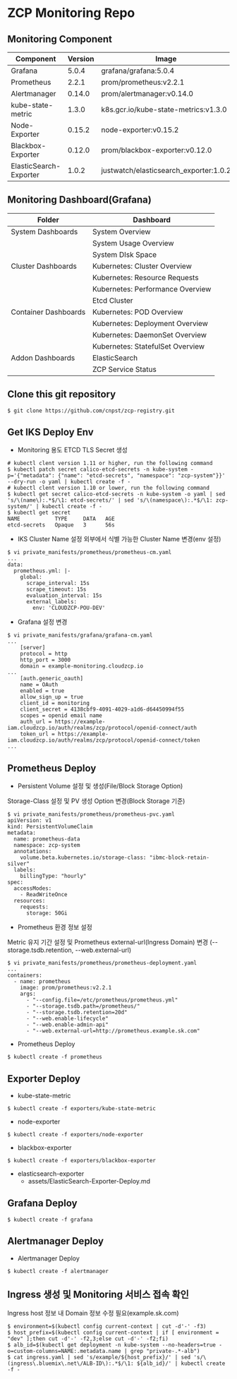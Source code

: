 # ZCP Monitoring Repo

## Monitoring Component 

| Component        | Version           | Image  |
| ------------- |-------------|-----|
|Grafana| 5.0.4 |grafana/grafana:5.0.4
|Prometheus|  2.2.1 |prom/prometheus:v2.2.1
|Alertmanager|  0.14.0  |prom/alertmanager:v0.14.0
|kube-state-metric| 1.3.0 |k8s.gcr.io/kube-state-metrics:v1.3.0
|Node-Exporter| 0.15.2  |node-exporter:v0.15.2
|Blackbox-Exporter| 0.12.0  |prom/blackbox-exporter:v0.12.0
|ElasticSearch-Exporter| 1.0.2  |justwatch/elasticsearch_exporter:1.0.2

## Monitoring Dashboard(Grafana)

| Folder| Dashboard        | 
|------------- |-------------|
|System Dashboards| System Overview |Worker Node System Metric 지표|
||System Usage Overview|  
||System DIsk Space|  
|Cluster Dashboards |Kubernetes: Cluster Overview |
||Kubernetes: Resource Requests|
||Kubernetes: Performance Overview|
||Etcd Cluster|
|Container Dashboards|Kubernetes: POD Overview  |
||Kubernetes: Deployment Overview|
||Kubernetes: DaemonSet Overview|
||Kubernetes: StatefulSet Overview|
|Addon Dashboards|ElasticSearch|
||ZCP Service Status|

## Clone this git repository
```
$ git clone https://github.com/cnpst/zcp-registry.git
```

## Get IKS Deploy Env 

* Monitoring 용도 ETCD TLS Secret 생성
```
# kubectl clent version 1.11 or higher, run the following command
$ kubectl patch secret calico-etcd-secrets -n kube-system -p='{"metadata": {"name": "etcd-secrets", "namespace": "zcp-system"}}' --dry-run -o yaml | kubectl create -f -
# kubectl clent version 1.10 or lower, run the following command
$ kubectl get secret calico-etcd-secrets -n kube-system -o yaml | sed 's/\(name\):.*$/\1: etcd-secrets/' | sed 's/\(namespace\):.*$/\1: zcp-system/' | kubectl create -f -
$ kubectl get secret
NAME           TYPE     DATA   AGE
etcd-secrets   Opaque   3      56s
```

* IKS Cluster Name 설정
외부에서 식별 가능한 Cluster Name 변경(env 설정)
```
$ vi private_manifests/prometheus/prometheus-cm.yaml
...
data:
  prometheus.yml: |-
    global:
      scrape_interval: 15s
      scrape_timeout: 15s
      evaluation_interval: 15s
      external_labels:
        env: 'CLOUDZCP-POU-DEV'
```

* Grafana 설정 변경
```
$ vi private_manifests/grafana/grafana-cm.yaml
...
    [server]
    protocol = http
    http_port = 3000
    domain = example-monitoring.cloudzcp.io
...
    [auth.generic_oauth]
    name = OAuth
    enabled = true
    allow_sign_up = true
    client_id = monitoring
    client_secret = 4138cbf9-4091-4029-a1d6-d64450994f55
    scopes = openid email name
    auth_url = https://example-iam.cloudzcp.io/auth/realms/zcp/protocol/openid-connect/auth
    token_url = https://example-iam.cloudzcp.io/auth/realms/zcp/protocol/openid-connect/token
...
```

## Prometheus Deploy

* Persistent Volume 설정 및 생성(File/Block Storage Option)

Storage-Class 설정 및 PV 생성 Option 변경(Block Storage 기준)
```
$ vi private_manifests/prometheus/prometheus-pvc.yaml
apiVersion: v1
kind: PersistentVolumeClaim
metadata:
  name: prometheus-data
  namespace: zcp-system
  annotations:
    volume.beta.kubernetes.io/storage-class: "ibmc-block-retain-silver"
  labels:
    billingType: "hourly"
spec:
  accessModes:
    - ReadWriteOnce
  resources:
    requests:
      storage: 50Gi
```

* Prometheus 환경 정보 설정

Metric 유지 기간 설정 및 Prometheus external-url(Ingress Domain) 변경 (--storage.tsdb.retention, --web.external-url)
```
$ vi private_manifests/prometheus/prometheus-deployment.yaml
...
containers:
  - name: prometheus
    image: prom/prometheus:v2.2.1
    args:
      - "--config.file=/etc/prometheus/prometheus.yml"
      - "--storage.tsdb.path=/prometheus/"
      - "--storage.tsdb.retention=20d"
      - "--web.enable-lifecycle"
      - "--web.enable-admin-api"
      - "--web.external-url=http://prometheus.example.sk.com"
```
* Prometheus Deploy

```
$ kubectl create -f prometheus
```

## Exporter Deploy
* kube-state-metric
```
$ kubectl create -f exporters/kube-state-metric
```
* node-exporter
```
$ kubectl create -f exporters/node-exporter
```
* blackbox-exporter
```
$ kubectl create -f exporters/blackbox-exporter
```
* elasticsearch-exporter
  * assets/ElasticSearch-Exporter-Deploy.md

## Grafana Deploy
```
$ kubectl create -f grafana
```

## Alertmanager Deploy

* Alertmanager Deploy
```
$ kubectl create -f alertmanager
```

## Ingress 생성 및 Monitoring 서비스 접속 확인
Ingress host 정보 내 Domain 정보 수정 필요(example.sk.com)
```
$ environment=$(kubectl config current-context | cut -d'-' -f3)
$ host_prefix=$(kubectl config current-context | if [ environment = "dev" ];then cut -d'-' -f2,3;else cut -d'-' -f2;fi)
$ alb_id=$(kubectl get deployment -n kube-system --no-headers=true -o=custom-columns=NAME:.metadata.name | grep "private-.*-alb")
$ cat ingress.yaml | sed 's/example/${host_prefix}/' | sed 's/\(ingress\.bluemix\.net\/ALB-ID\):.*$/\1: ${alb_id}/' | kubectl create -f -
```
